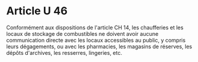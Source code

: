 # Article U 46

Conformément aux dispositions de l'article CH 14, les chaufferies et les locaux de stockage de combustibles ne doivent avoir aucune communication directe avec les locaux accessibles au public, y compris leurs dégagements, ou avec les pharmacies, les magasins de réserves, les dépôts d'archives, les resserres, lingeries, etc.
